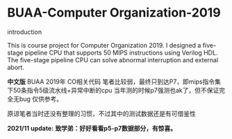 # BUAA-Computer Organization-2019

introduction

This is course project for Computer Organization 2019. I designed a five-stage pipeline CPU that supports 50 MIPS instructions using Verilog HDL. The five-stage pipeline CPU can solve abnormal interruption and external abort.

**中文版**
BUAA 2019年 CO相关代码
笔者比较弱，最终只到达P7，即mips指令集下50条指令5级流水线+异常中断的cpu 
当年测的时候p7强测也ak了，但不保证完全无bug
仅供参考。

原谅笔者当时还没有整理的习惯，不过其中的测试数据还是有可借鉴性

**2021/11 update:**
**致学弟：好好看看p5-p7数据部分，有惊喜。**
